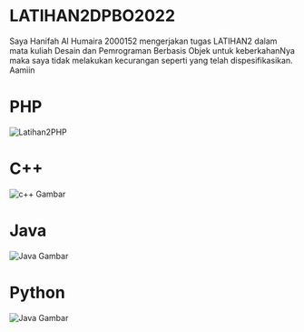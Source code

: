 # LATIHAN2DPBO2022

Saya Hanifah Al Humaira 2000152 mengerjakan tugas LATIHAN2 dalam mata kuliah Desain dan Pemrograman Berbasis Objek untuk keberkahanNya maka saya tidak melakukan kecurangan seperti yang telah dispesifikasikan. Aamiin

# PHP

![Latihan2PHP](https://user-images.githubusercontent.com/94789593/154840834-34d586a3-43ae-4bd3-898d-9e0c00ab6bbf.png)

# C++

![c++ Gambar](https://user-images.githubusercontent.com/94789593/154840861-fad939bc-aa15-4713-926b-50cea49dec10.png)

# Java

![Java Gambar](https://user-images.githubusercontent.com/94789593/154840915-794d62ec-ee7f-4edf-babd-03747f0fef7d.png)

# Python

![Java Gambar](https://user-images.githubusercontent.com/94789593/154843521-9918a68e-e961-4eb6-aebd-f33681544b68.png)




